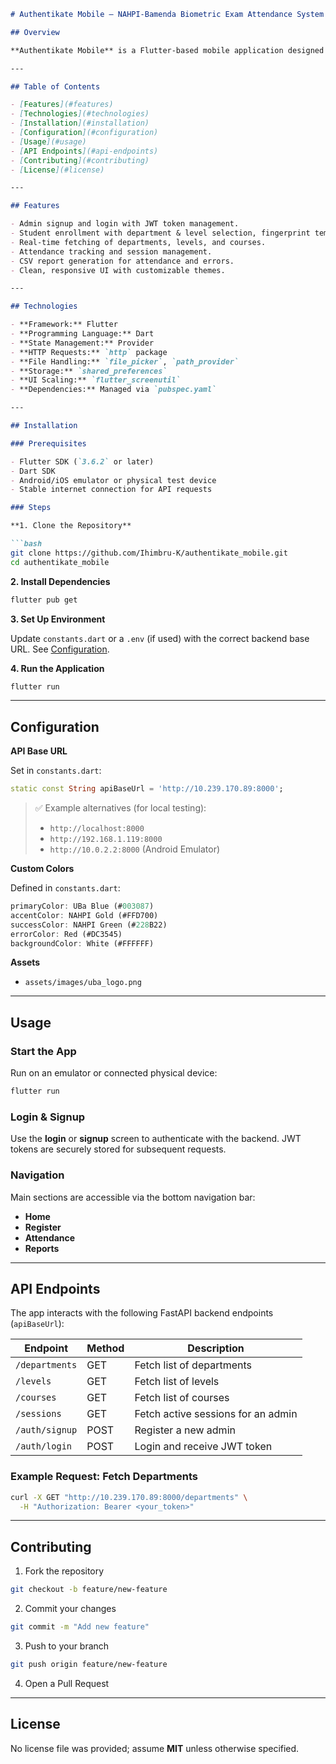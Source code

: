 ````markdown
# Authentikate Mobile – NAHPI-Bamenda Biometric Exam Attendance System

## Overview

**Authentikate Mobile** is a Flutter-based mobile application designed to manage biometric attendance for the **National Higher Polytechnic Institute (NAHPI)** at the **University of Bamenda (UBa)**. It provides a user-friendly mobile interface for admin login, secure student enrollment, attendance tracking via biometric authentication, and report generation. The mobile app interfaces seamlessly with a FastAPI backend server.

---

## Table of Contents

- [Features](#features)
- [Technologies](#technologies)
- [Installation](#installation)
- [Configuration](#configuration)
- [Usage](#usage)
- [API Endpoints](#api-endpoints)
- [Contributing](#contributing)
- [License](#license)

---

## Features

- Admin signup and login with JWT token management.
- Student enrollment with department & level selection, fingerprint template, and photo upload.
- Real-time fetching of departments, levels, and courses.
- Attendance tracking and session management.
- CSV report generation for attendance and errors.
- Clean, responsive UI with customizable themes.

---

## Technologies

- **Framework:** Flutter
- **Programming Language:** Dart
- **State Management:** Provider
- **HTTP Requests:** `http` package
- **File Handling:** `file_picker`, `path_provider`
- **Storage:** `shared_preferences`
- **UI Scaling:** `flutter_screenutil`
- **Dependencies:** Managed via `pubspec.yaml`

---

## Installation

### Prerequisites

- Flutter SDK (`3.6.2` or later)
- Dart SDK
- Android/iOS emulator or physical test device
- Stable internet connection for API requests

### Steps

**1. Clone the Repository**

```bash
git clone https://github.com/Ihimbru-K/authentikate_mobile.git
cd authentikate_mobile
````

**2. Install Dependencies**

```bash
flutter pub get
```

**3. Set Up Environment**

Update `constants.dart` or a `.env` (if used) with the correct backend base URL. See [Configuration](#configuration).

**4. Run the Application**

```bash
flutter run
```

---

## Configuration

**API Base URL**

Set in `constants.dart`:

```dart
static const String apiBaseUrl = 'http://10.239.170.89:8000';
```

> ✅ Example alternatives (for local testing):
>
> * `http://localhost:8000`
> * `http://192.168.1.119:8000`
> * `http://10.0.2.2:8000` (Android Emulator)

**Custom Colors**

Defined in `constants.dart`:

```dart
primaryColor: UBa Blue (#003087)
accentColor: NAHPI Gold (#FFD700)
successColor: NAHPI Green (#228B22)
errorColor: Red (#DC3545)
backgroundColor: White (#FFFFFF)
```

**Assets**

* `assets/images/uba_logo.png`

---

## Usage

### Start the App

Run on an emulator or connected physical device:

```bash
flutter run
```

### Login & Signup

Use the **login** or **signup** screen to authenticate with the backend. JWT tokens are securely stored for subsequent requests.

### Navigation

Main sections are accessible via the bottom navigation bar:

* **Home**
* **Register**
* **Attendance**
* **Reports**

---

## API Endpoints

The app interacts with the following FastAPI backend endpoints (`apiBaseUrl`):

| Endpoint       | Method | Description                        |
| -------------- | ------ | ---------------------------------- |
| `/departments` | GET    | Fetch list of departments          |
| `/levels`      | GET    | Fetch list of levels               |
| `/courses`     | GET    | Fetch list of courses              |
| `/sessions`    | GET    | Fetch active sessions for an admin |
| `/auth/signup` | POST   | Register a new admin               |
| `/auth/login`  | POST   | Login and receive JWT token        |

### Example Request: Fetch Departments

```bash
curl -X GET "http://10.239.170.89:8000/departments" \
  -H "Authorization: Bearer <your_token>"
```

---

## Contributing

1. Fork the repository

```bash
git checkout -b feature/new-feature
```

2. Commit your changes

```bash
git commit -m "Add new feature"
```

3. Push to your branch

```bash
git push origin feature/new-feature
```

4. Open a Pull Request

---

## License

No license file was provided; assume **MIT** unless otherwise specified.

